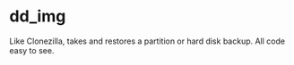 # dd_img
Like Clonezilla, takes and restores a partition or hard disk backup. All code easy to see.
